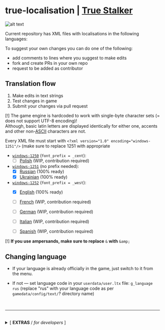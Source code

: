 # true-localisation | [True Stalker](https://ap-pro.ru/forums/topic/102-true-stalker/)

![alt text](https://i.ibb.co/02mzMj2/62463b1abe776a3-1.png)

Current repository has XML files with localisations in the following languages:


To suggest your own changes you can do one of the following:
- add comments to lines where you suggest to make edits
- fork and create PRs in your own repo
- request to be added as contributor


## Translation flow

1. Make edits in text strings
2. Test changes in game
3. Submit your changes via pull request

[!] The game engine is hardcoded to work with single-byte character sets (= does not support UTF-8 encoding)!<br/>Although, basic latin letters are displayed identically for either one, accents and other non-[ASCII](https://en.wikipedia.org/wiki/ASCII) characters are not.

Every XML file must start with `<?xml version="1.0" encoding="windows-1251"/>` (make sure to replace 1251 with appropriate

- [`windows-1250`](https://en.wikipedia.org/wiki/Windows-1250) (`font_prefix = _cent`):
  - [ ] [Polish](https://github.com/lehrax-gaming/true-localisation/tree/main/gamedata/configs/text/pol) (WIP, contribution required)
- [`windows-1251`](https://en.wikipedia.org/wiki/Windows-1251) (no prefix needed):
  - [x] [Russian](https://github.com/lehrax-gaming/true-localisation/tree/main/gamedata/configs/text/rus) (100% ready)
  - [x] [Ukrainian](https://github.com/lehrax-gaming/true-localisation/tree/main/gamedata/configs/text/ukr) (100% ready)
- [`windows-1252`](https://en.wikipedia.org/wiki/Windows-1252) (`font_prefix = _west`):
  - [x] [English](https://github.com/lehrax-gaming/true-localisation/tree/main/gamedata/configs/text/eng) (100% ready)
  - [ ] [French](https://github.com/lehrax-gaming/true-localisation/tree/main/gamedata/configs/text/fra) (WIP, contribution required)
  - [ ] [German](https://github.com/lehrax-gaming/true-localisation/tree/main/gamedata/configs/text/ger) (WIP, contribution required)
  - [ ] [Italian](https://github.com/lehrax-gaming/true-localisation/tree/main/gamedata/configs/text/ita) (WIP, contribution required)
  - [ ] [Spanish](https://github.com/lehrax-gaming/true-localisation/tree/main/gamedata/configs/text/spa) (WIP, contribution required)



[!] **If you use ampersands, make sure to replace** `&` **with** `&amp;`


## Changing language

- If your language is already officially in the game, just switch to it from the menu.

- If not — set language code in your `userdata/user.ltx` file: `g_language rus` (replace "rus" with your language code as per `gamedata/config/text/`? directory name)

<br/>

---

<br/>
<details><summary>[ <b>EXTRAS</b> / <i>for developers</i> ]</summary>

#### Requirements:

- [bun](https://bun.sh/docs/installation)

### Extract DB archives yourself

0. Make sure you have a suitable converter tool at hand (ex: [CoC DB converter](https://www.moddb.com/mods/call-of-chernobyl/downloads/cop-coc-db-converter)), place `converter.exe`<sup>1</sup> in this directory next to _README.md_ file
1. Find localisation DB file from content/resources directory
2. Run the `./run.ts unpack` to automagically extract from _db_ files

### Create DB archives yourself (WIP)

0. Make sure you have a suitable converter tool at hand (ex: [CoC DB converter](https://www.moddb.com/mods/call-of-chernobyl/downloads/cop-coc-db-converter)), place `converter.exe`<sup>1</sup> in this directory next to _README.md_ file
1. Create the DB files via `./run.ts pack`


### Settings

Here are [the default values](./settings.default.json) that you can change to suit your needs:

```json
{
  "content_order": [                // 1
    "resources",
    "language",
    "patches"
  ],
  "converter": "./converter.exe",   // 2
  "converter_command_templates": {  // 3
    "unpack": [
      "-unpack",
      "-xdb",
      "**PATH_INPUT**",
      "-dir",
      "**PATH_OUTPUT**"
    ],
    "pack": [
      "-pack",
      "-xdb",
      "**PATH_INPUT**",
      "-out",
      "**PATH_OUTPUT**"
    ]
  },
  "launcher": "./PlayGame.exe",     // 4
  "launcher_arguments": "",         // 5
  "xml_options": {                  // 6
    "prettify_unpacked": true,
    "minify_repacked": true
  },
  "i_verified_settings": false      // 7
}
```


1. Lower override higher, if files with same name are present in multiple archives (newer patches replace older files).
2. Executable that is used for conversion. __NOT__ provided here.
3. When my script invokes the converter call, this is the command
4. Executable that launcher the game.
5. CLI arguments to start launcher with.
6. Whether you want to process XML files or not (WIP)
7. A safety measure for you to check the settings once at least :)


---

<details><summary>Where I got the language strings from</summary><br/>

  I own the copy of S.T.A.L.K.E.R.: Call of Pripyat on Steam and it has `localization` directory in game files. In that directory you can find x{language}.db file (for language you chose for the game on Steam). So, in order to get all the official locales I switched between the languages and extracted the archives via converter.

  I used the same converter to extract language strings from True Stalker's `content/resources/xlocalization.db` file.

  ---

  (i) Alternative approach to extracting game files is by replacing `bin/xrAPI.dll` with modified library that dumps the game content while the game is running (Lua script injection).
</details>

### Help me improve the CLI extractor tool

Any [suggestion](https://github.com/true-community/true-localisation/issues) is welcome, if you want to help me with the toolkit.

</details>
